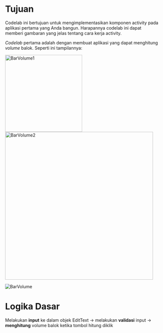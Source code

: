 # Tujuan
Codelab ini bertujuan untuk mengimplementasikan komponen activity pada aplikasi pertama yang Anda bangun. Harapannya codelab ini dapat memberi gambaran yang jelas tentang cara kerja activity.

_Codelab_ pertama adalah dengan membuat aplikasi yang dapat menghitung _volume_ balok. Seperti ini tampilannya:

<img width="250" alt="BarVolume1" src="https://user-images.githubusercontent.com/68750843/115337031-7860af00-a1ca-11eb-9d93-9850022ad23b.png">   <img width="480" alt="BarVolume2" src="https://user-images.githubusercontent.com/68750843/115337072-90d0c980-a1ca-11eb-86a5-a0021c00f317.png">

![BarVolume](https://user-images.githubusercontent.com/68750843/115339006-2cb00480-a1ce-11eb-9ee9-1045a28a6dd0.gif)


# Logika Dasar
Melakukan __input__ ke dalam objek EditText -> melakukan __validasi__ input -> __menghitung__ volume balok ketika tombol hitung diklik